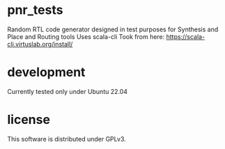 # pnr_tests
Random RTL code generator designed in test purposes for Synthesis and Place and Routing tools
Uses scala-cli
Took from here: https://scala-cli.virtuslab.org/install/

# development
Currently tested only under Ubuntu 22.04

# license
This software is distributed under GPLv3.
